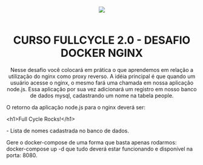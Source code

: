 <br/>
<div align="center">
  <img src="https://user-images.githubusercontent.com/5429870/108547261-06064800-72c9-11eb-9de9-433bc8f3b68b.png">  
</div>
<br/>
<div align="center">

# CURSO FULLCYCLE 2.0 - DESAFIO DOCKER NGINX

Nesse desafio você colocará em prática o que aprendemos em relação a utilização do nginx como proxy reverso. A idéia principal é que quando um usuário acesse o nginx, o mesmo fará uma chamada em nossa aplicação node.js. Essa aplicação por sua vez adicionará um registro em nosso banco de dados mysql, cadastrando um nome na tabela people.

</div>

O retorno da aplicação node.js para o nginx deverá ser:

&lt;h1&gt;Full Cycle Rocks!&lt;/h1&gt;

\- Lista de nomes cadastrada no banco de dados.

Gere o docker-compose de uma forma que basta apenas rodarmos: docker-compose up -d que tudo deverá estar funcionando e disponível na porta: 8080.